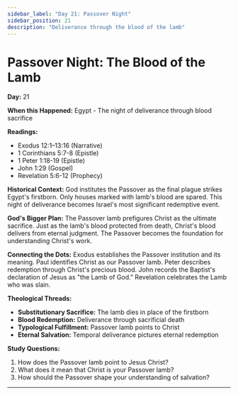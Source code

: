 ```yaml
---
sidebar_label: "Day 21: Passover Night"
sidebar_position: 21
description: "Deliverance through the blood of the lamb"
---
```


# Passover Night: The Blood of the Lamb

**Day:** 21

**When this Happened:** Egypt - The night of deliverance through blood sacrifice

**Readings:**
- Exodus 12:1–13:16 (Narrative)
- 1 Corinthians 5:7-8 (Epistle)
- 1 Peter 1:18-19 (Epistle)
- John 1:29 (Gospel)
- Revelation 5:6-12 (Prophecy)

**Historical Context:** God institutes the Passover as the final plague strikes Egypt's firstborn. Only houses marked with lamb's blood are spared. This night of deliverance becomes Israel's most significant redemptive event.

**God's Bigger Plan:** The Passover lamb prefigures Christ as the ultimate sacrifice. Just as the lamb's blood protected from death, Christ's blood delivers from eternal judgment. The Passover becomes the foundation for understanding Christ's work.

**Connecting the Dots:** Exodus establishes the Passover institution and its meaning. Paul identifies Christ as our Passover lamb. Peter describes redemption through Christ's precious blood. John records the Baptist's declaration of Jesus as "the Lamb of God." Revelation celebrates the Lamb who was slain.

****Theological Threads:****
- **Substitutionary Sacrifice:** The lamb dies in place of the firstborn
- **Blood Redemption:** Deliverance through sacrificial death
- **Typological Fulfillment:** Passover lamb points to Christ
- **Eternal Salvation:** Temporal deliverance pictures eternal redemption

**Study Questions:**
1. How does the Passover lamb point to Jesus Christ?
2. What does it mean that Christ is your Passover lamb?
3. How should the Passover shape your understanding of salvation?

---